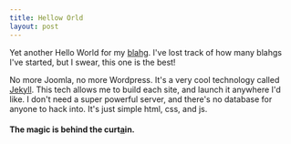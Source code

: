 ```yaml
---
title: Hellow Orld
layout: post
---
```


Yet another Hello World for my [blahg](/). I've lost track of how many blahgs I've started, but I swear, this one is the best!

No more Joomla, no more Wordpress. It's a very cool technology called [Jekyll](http://jekyllrb.com/). This tech allows me to build each site, and launch it anywhere I'd like. I don't need a super powerful server, and there's no database for anyone to hack into. It's just simple html, css, and js.

#### The magic is behind the curt[a](/behind/the/curtain/index.html)in.